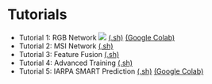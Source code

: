 # Tutorials

- Tutorial 1: RGB Network [<img src="https://img.shields.io/badge/jupyter-%23FA0F00.svg?style=for-the-badge&logo=jupyter&logoColor=white">](tutorial1_rgb_network.ipynb) [(.sh)](tutorial1_rgb_network.sh) [(Google Colab)](https://colab.research.google.com/drive/1zGgs47WglRf3lLpjS3vHUmgxIM4oziBH?usp=share_link)
- Tutorial 2: MSI Network [(.sh)](tutorial2_msi_network.sh)
- Tutorial 3: Feature Fusion [(.sh)](tutorial3_feature_fusion.sh)
- Tutorial 4: Advanced Training [(.sh)](tutorial4_advanced_training.sh)
- Tutorial 5: IARPA SMART Prediction [(.sh)](tutorial5_bas_prediction.sh) [(Google Colab)](https://colab.research.google.com/drive/1SiNUDCn1sBMu2wybB8dyal6CM-fqAj1Y?usp=share_link)